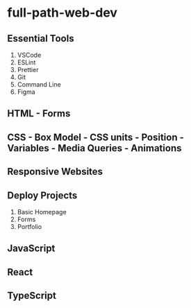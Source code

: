 # full-path-web-dev

## Essential Tools
1. VSCode
2. ESLint
3. Prettier
4. Git
5. Command Line
6. Figma

## HTML - Forms

## CSS - Box Model - CSS units - Position - Variables - Media Queries - Animations

## Responsive Websites

## Deploy Projects
1. Basic Homepage
2. Forms
3. Portfolio

## JavaScript

## React

## TypeScript



